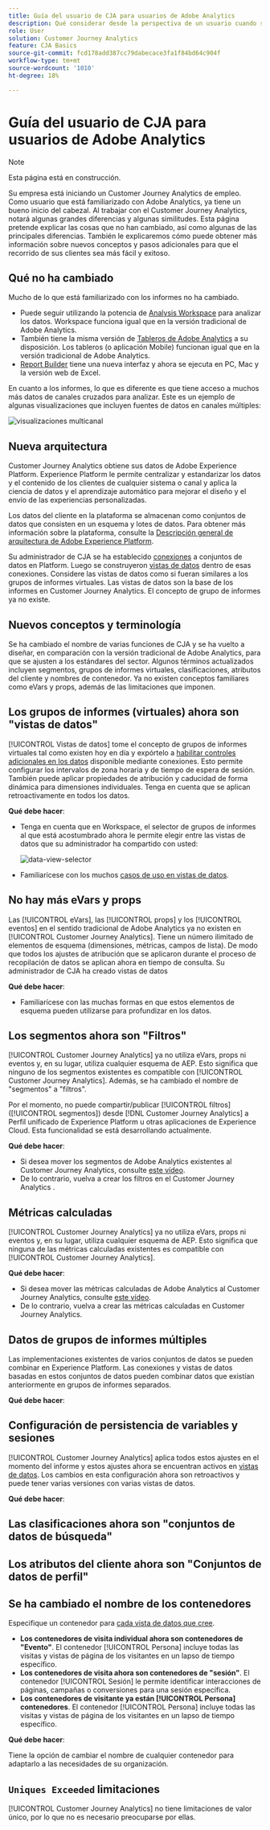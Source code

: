 ```yaml
---
title: Guía del usuario de CJA para usuarios de Adobe Analytics
description: Qué considerar desde la perspectiva de un usuario cuando su empresa mueve datos de Adobe Analytics a Customer Journey Analytics
role: User
solution: Customer Journey Analytics
feature: CJA Basics
source-git-commit: fcd178add387cc79dabecace3fa1f84bd64c904f
workflow-type: tm+mt
source-wordcount: '1010'
ht-degree: 18%

---
```



# Guía del usuario de CJA para usuarios de Adobe Analytics

>[!NOTE]
>
>Esta página está en construcción.

Su empresa está iniciando un Customer Journey Analytics de empleo. Como usuario que está familiarizado con Adobe Analytics, ya tiene un bueno inicio del cabezal. Al trabajar con el Customer Journey Analytics, notará algunas grandes diferencias y algunas similitudes. Esta página pretende explicar las cosas que no han cambiado, así como algunas de las principales diferencias. También le explicaremos cómo puede obtener más información sobre nuevos conceptos y pasos adicionales para que el recorrido de sus clientes sea más fácil y exitoso.

## Qué no ha cambiado

Mucho de lo que está familiarizado con los informes no ha cambiado.

* Puede seguir utilizando la potencia de [Analysis Workspace](/help/analysis-workspace/home.md) para analizar los datos. Workspace funciona igual que en la versión tradicional de Adobe Analytics.
* También tiene la misma versión de [Tableros de Adobe Analytics](/help/mobile-app/home.md) a su disposición. Los tableros (o aplicación Mobile) funcionan igual que en la versión tradicional de Adobe Analytics.
* [Report Builder](/help/report-builder/report-buider-overview.md) tiene una nueva interfaz y ahora se ejecuta en PC, Mac y la versión web de Excel.

En cuanto a los informes, lo que es diferente es que tiene acceso a muchos más datos de canales cruzados para analizar. Este es un ejemplo de algunas visualizaciones que incluyen fuentes de datos en canales múltiples:

![visualizaciones multicanal](assets/cross-channel.png)

## Nueva arquitectura

Customer Journey Analytics obtiene sus datos de Adobe Experience Platform. Experience Platform le permite centralizar y estandarizar los datos y el contenido de los clientes de cualquier sistema o canal y aplica la ciencia de datos y el aprendizaje automático para mejorar el diseño y el envío de las experiencias personalizadas.

Los datos del cliente en la plataforma se almacenan como conjuntos de datos que consisten en un esquema y lotes de datos. Para obtener más información sobre la plataforma, consulte la [Descripción general de arquitectura de Adobe Experience Platform](https://experienceleague.adobe.com/docs/platform-learn/tutorials/intro-to-platform/basic-architecture.html?lang=en).

Su administrador de CJA se ha establecido [conexiones](/help/connections/create-connection.md) a conjuntos de datos en Platform. Luego se construyeron [vistas de datos](/help/data-views/data-views.md) dentro de esas conexiones. Considere las vistas de datos como si fueran similares a los grupos de informes virtuales. Las vistas de datos son la base de los informes en Customer Journey Analytics. El concepto de grupo de informes ya no existe.

## Nuevos conceptos y terminología

Se ha cambiado el nombre de varias funciones de CJA y se ha vuelto a diseñar, en comparación con la versión tradicional de Adobe Analytics, para que se ajusten a los estándares del sector. Algunos términos actualizados incluyen segmentos, grupos de informes virtuales, clasificaciones, atributos del cliente y nombres de contenedor. Ya no existen conceptos familiares como eVars y props, además de las limitaciones que imponen.

## Los grupos de informes (virtuales) ahora son &quot;vistas de datos&quot;

[!UICONTROL Vistas de datos] tome el concepto de grupos de informes virtuales tal como existen hoy en día y expórtelo a [habilitar controles adicionales en los datos](/help/data-views/create-dataview.md) disponible mediante conexiones. Esto permite configurar los intervalos de zona horaria y de tiempo de espera de sesión. También puede aplicar propiedades de atribución y caducidad de forma dinámica para dimensiones individuales. Tenga en cuenta que se aplican retroactivamente en todos los datos.

**Qué debe hacer**:

* Tenga en cuenta que en Workspace, el selector de grupos de informes al que está acostumbrado ahora le permite elegir entre las vistas de datos que su administrador ha compartido con usted:

   ![data-view-selector](assets/data-views.png)

* Familiarícese con los muchos [casos de uso en vistas de datos](/help/data-views/data-views-usecases.md).

## No hay más eVars y props

Las [!UICONTROL eVars], las [!UICONTROL props] y los [!UICONTROL eventos] en el sentido tradicional de Adobe Analytics ya no existen en [!UICONTROL Customer Journey Analytics]. Tiene un número ilimitado de elementos de esquema (dimensiones, métricas, campos de lista). De modo que todos los ajustes de atribución que se aplicaron durante el proceso de recopilación de datos se aplican ahora en tiempo de consulta. Su administrador de CJA ha creado vistas de datos

**Qué debe hacer**:

* Familiarícese con las muchas formas en que estos elementos de esquema pueden utilizarse para profundizar en los datos.

## Los segmentos ahora son &quot;Filtros&quot;

[!UICONTROL Customer Journey Analytics] ya no utiliza eVars, props ni eventos y, en su lugar, utiliza cualquier esquema de AEP. Esto significa que ninguno de los segmentos existentes es compatible con [!UICONTROL Customer Journey Analytics]. Además, se ha cambiado el nombre de &quot;segmentos&quot; a &quot;filtros&quot;.

Por el momento, no puede compartir/publicar [!UICONTROL filtros] ([!UICONTROL segmentos]) desde [!DNL Customer Journey Analytics] a Perfil unificado de Experience Platform u otras aplicaciones de Experience Cloud. Esta funcionalidad se está desarrollando actualmente.

**Qué debe hacer**:

* Si desea mover los segmentos de Adobe Analytics existentes al Customer Journey Analytics, consulte [este vídeo](https://experienceleague.adobe.com/docs/customer-journey-analytics-learn/tutorials/moving-adobe-analytics-segments-to-customer-journey-analytics.html?lang=es).
* De lo contrario, vuelva a crear los filtros en el Customer Journey Analytics .

## Métricas calculadas

[!UICONTROL Customer Journey Analytics] ya no utiliza eVars, props ni eventos y, en su lugar, utiliza cualquier esquema de AEP. Esto significa que ninguna de las métricas calculadas existentes es compatible con [!UICONTROL Customer Journey Analytics].

**Qué debe hacer**:

* Si desea mover las métricas calculadas de Adobe Analytics al Customer Journey Analytics, consulte [este vídeo](https://experienceleague.adobe.com/docs/customer-journey-analytics-learn/tutorials/moving-your-calculated-metrics-from-adobe-analytics-to-customer-journey-analytics.html?lang=es).
* De lo contrario, vuelva a crear las métricas calculadas en Customer Journey Analytics.


## Datos de grupos de informes múltiples

Las implementaciones existentes de varios conjuntos de datos se pueden combinar en Experience Platform. Las conexiones y vistas de datos basadas en estos conjuntos de datos pueden combinar datos que existían anteriormente en grupos de informes separados.

**Qué debe hacer**:

## Configuración de persistencia de variables y sesiones

[!UICONTROL Customer Journey Analytics] aplica todos estos ajustes en el momento del informe y estos ajustes ahora se encuentran activos en [vistas de datos](/help/data-views/component-settings/persistence.md). Los cambios en esta configuración ahora son retroactivos y puede tener varias versiones con varias vistas de datos.

**Qué debe hacer**:

## Las clasificaciones ahora son &quot;conjuntos de datos de búsqueda&quot;



## Los atributos del cliente ahora son &quot;Conjuntos de datos de perfil&quot;


## Se ha cambiado el nombre de los contenedores

Especifique un contenedor para [cada vista de datos que cree](https://experienceleague.adobe.com/docs/analytics-platform/using/cja-dataviews/create-dataview.html?lang=en#containers).
* **Los contenedores de visita individual ahora son contenedores de &quot;Evento&quot;**. El contenedor [!UICONTROL Persona] incluye todas las visitas y vistas de página de los visitantes en un lapso de tiempo específico.
* **Los contenedores de visita ahora son contenedores de &quot;sesión&quot;**. El contenedor [!UICONTROL Sesión] le permite identificar interacciones de páginas, campañas o conversiones para una sesión específica.
* **Los contenedores de visitante ya están [!UICONTROL Persona] contenedores**. El contenedor [!UICONTROL Persona] incluye todas las visitas y vistas de página de los visitantes en un lapso de tiempo específico.

**Qué debe hacer**:

Tiene la opción de cambiar el nombre de cualquier contenedor para adaptarlo a las necesidades de su organización.


## `Uniques Exceeded` limitaciones

[!UICONTROL Customer Journey Analytics] no tiene limitaciones de valor único, por lo que no es necesario preocuparse por ellas.
